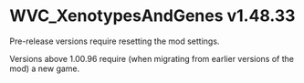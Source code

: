 # WVC_XenotypesAndGenes v1.48.33
 
Pre-release versions require resetting the mod settings.

Versions above 1.00.96 require (when migrating from earlier versions of the mod) a new game.